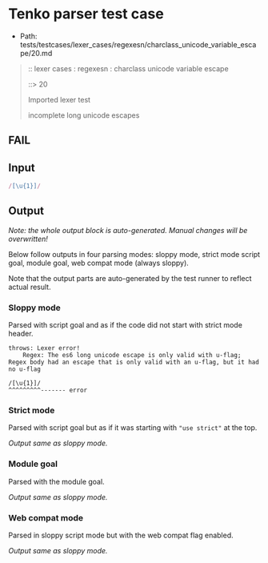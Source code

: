 # Tenko parser test case

- Path: tests/testcases/lexer_cases/regexesn/charclass_unicode_variable_escape/20.md

> :: lexer cases : regexesn : charclass unicode variable escape
>
> ::> 20
>
> Imported lexer test
>
> incomplete long unicode escapes

## FAIL

## Input

`````js
/[\u{1}]/
`````

## Output

_Note: the whole output block is auto-generated. Manual changes will be overwritten!_

Below follow outputs in four parsing modes: sloppy mode, strict mode script goal, module goal, web compat mode (always sloppy).

Note that the output parts are auto-generated by the test runner to reflect actual result.

### Sloppy mode

Parsed with script goal and as if the code did not start with strict mode header.

`````
throws: Lexer error!
    Regex: The es6 long unicode escape is only valid with u-flag; Regex body had an escape that is only valid with an u-flag, but it had no u-flag

/[\u{1}]/
^^^^^^^^^------- error
`````

### Strict mode

Parsed with script goal but as if it was starting with `"use strict"` at the top.

_Output same as sloppy mode._

### Module goal

Parsed with the module goal.

_Output same as sloppy mode._

### Web compat mode

Parsed in sloppy script mode but with the web compat flag enabled.

_Output same as sloppy mode._
